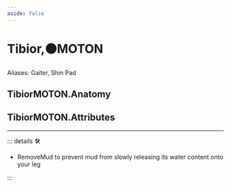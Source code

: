 ```yaml
---
aside: false
---
```

# Tibior,🟠MOTON

Aliases: Gaiter, Shin Pad

## TibiorMOTON.Anatomy

## TibiorMOTON.Attributes

---

<!-- =================================================== -->
<!-- =================================================== -->
<!-- =================================================== -->
<!-- =================================================== -->
<!-- =================================================== -->
::: details 🛠

- RemoveMud to prevent mud from slowly releasing its water content onto your leg

:::
